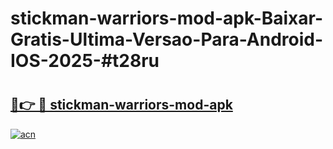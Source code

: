 # stickman-warriors-mod-apk-Baixar-Gratis-Ultima-Versao-Para-Android-IOS-2025-#t28ru

# <h2><a href="https://ainizakaria.my?title=stickman-warriors-mod-apk&ref=24M">🔗👉 🔴 stickman-warriors-mod-apk</a></h2>

[![acn](https://github.com/user-attachments/assets/0f9c940e-d8b0-45ae-aac7-cd30a18b3e1c)](https://ainizakaria.my?title=stickman-warriors-mod-apk&ref=24M)

